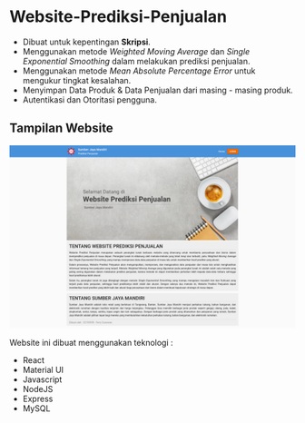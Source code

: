 # Website-Prediksi-Penjualan

- Dibuat untuk kepentingan **Skripsi**.
- Menggunakan metode _Weighted Moving Average_ dan _Single Exponential Smoothing_ dalam melakukan prediksi penjualan.
- Menggunakan metode _Mean Absolute Percentage Error_ untuk mengukur tingkat kesalahan.
- Menyimpan Data Produk & Data Penjualan dari masing - masing produk.
- Autentikasi dan Otoritasi pengguna.

## Tampilan Website

![Home](pictures/HOME.png)

Website ini dibuat menggunakan teknologi :

- React
- Material UI
- Javascript
- NodeJS
- Express
- MySQL
